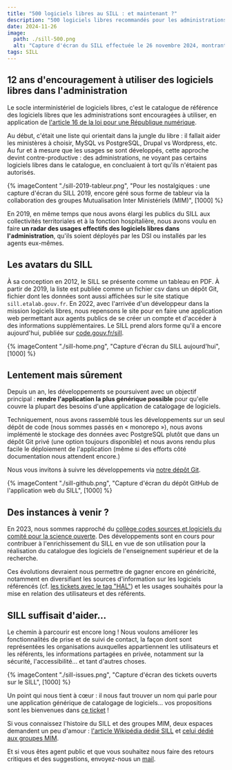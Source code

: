 ```yaml
---
title: "500 logiciels libres au SILL : et maintenant ?"
description: "500 logiciels libres recommandés pour les administrations : quelles suites pour le SILL ?"
date: 2024-11-26
image:
  path: ./sill-500.png
  alt: "Capture d'écran du SILL effectuée le 26 novembre 2024, montrant 500 logiciels libres référencés, 1891 utilisateurs inscrits, 660 référents et 195 organismes représentés."
tags: SILL
---
```


## 12 ans d'encouragement à utiliser des logiciels libres dans l'administration

Le socle interministériel de logiciels libres, c'est le catalogue de référence des logiciels libres que les administrations sont encouragées à utiliser, en application de [l'article 16 de la loi pour une République numérique](https://www.legifrance.gouv.fr/jorf/article_jo/JORFARTI000033203039).

Au début, c'était une liste qui orientait dans la jungle du libre : il fallait aider les ministères à choisir, MySQL vs PostgreSQL, Drupal vs Wordpress, etc. Au fur et à mesure que les usages se sont développés, cette approche devint contre-productive : des administrations, ne voyant pas certains logiciels libres dans le catalogue, en concluaient à tort qu'ils n'étaient pas autorisés.  

{% imageContent "./sill-2019-tableur.png", "Pour les nostalgiques : une capture d'écran du SILL 2019, encore géré sous forme de tableur via la collaboration des groupes Mutualisation Inter Ministériels (MIM)", [1000] %}

En 2019, en même temps que nous avons élargi les publics du SILL aux collectivités territoriales et à la fonction hospitalière, nous avons voulu en faire **un radar des usages effectifs des logiciels libres dans l'administration**, qu'ils soient déployés par les DSI ou installés par les agents eux-mêmes.

## Les avatars du SILL

À sa conception en 2012, le SILL se présente comme un tableau en PDF. À partir de 2019, la liste est publiée comme un fichier csv dans un dépôt Git, fichier dont les données sont aussi affichées sur le site statique `sill.etalab.gouv.fr`. En 2022, avec l'arrivée d'un développeur dans la mission logiciels libres, nous repensons le site pour en faire une application web permettant aux agents publics de se créer un compte et d'accéder à des informations supplémentaires. Le SILL prend alors forme qu'il a encore aujourd'hui, publiée sur [code.gouv.fr/sill](https://code.gouv.fr/sill).

{% imageContent "./sill-home.png", "Capture d'écran du SILL aujourd'hui", [1000] %}

## Lentement mais sûrement

Depuis un an, les développements se poursuivent avec un objectif principal : **rendre l'application la plus générique possible** pour qu'elle couvre la plupart des besoins d'une application de catalogage de logiciels.

Techniquement, nous avons rassemblé tous les développements sur un seul dépôt de code (nous sommes passés en « monorepo »), nous avons implémenté le stockage des données avec PostgreSQL plutôt que dans un dépôt Git privé (une option toujours disponible) et nous avons rendu plus facile le déploiement de l'application (même si des efforts côté documentation nous attendent encore.)
  
Nous vous invitons à suivre les développements via [notre dépôt Git](https://github.com/codegouvfr/sill).
  
{% imageContent "./sill-github.png", "Capture d'écran du dépôt GitHub de l'application web du SILL", [1000] %}

## Des instances à venir ?

En 2023, nous sommes rapproché du [collège codes sources et logiciels du comité pour la science ouverte](https://www.ouvrirlascience.fr/college-codes-sources-et-logiciels/). Des développements sont en cours pour contribuer à l'enrichissement du SILL en vue de son utilisation pour la réalisation du catalogue des logiciels de l'enseignement supérieur et de la recherche.

Ces évolutions devraient nous permettre de gagner encore en généricité, notamment en diversifiant les sources d'information sur les logiciels référencés (cf. [les tickets avec le tag "HAL"](https://github.com/codegouvfr/sill/issues?q=is%3Aissue+is%3Aopen+label%3AHAL)) et les usages souhaités pour la mise en relation des utilisateurs et des référents.

## SILL suffisait d'aider...

Le chemin à parcourir est encore long ! Nous voulons améliorer les fonctionnalités de prise et de suivi de contact, la façon dont sont représentées les organisations auxquelles appartiennent les utilisateurs et les référents, les informations partagées en privée, notamment sur la sécurité, l'accessibilité... et tant d'autres choses.

{% imageContent "./sill-issues.png", "Capture d'écran des tickets ouverts sur le SILL", [1000] %}

Un point qui nous tient à cœur : il nous faut trouver un nom qui parle pour une application générique de catalogage de logiciels... vos propositions sont les bienvenues dans [ce ticket](https://github.com/codegouvfr/sill/issues/189) !

Si vous connaissez l'histoire du SILL et des groupes MIM, deux espaces demandent un peu d'amour : [l'article Wikipédia dédié SILL](https://fr.wikipedia.org/wiki/Socle_interminist%C3%A9riel_de_logiciels_libres) et [celui dédié aux groupes MIM](https://fr.wikipedia.org/wiki/Mutualisation_interminist%C3%A9rielle_pour_un_environnement_de_travail_ouvert).

Et si vous êtes agent public et que vous souhaitez nous faire des retours critiques et des suggestions, envoyez-nous un [mail](mailto:sill@code.gouv.fr).
